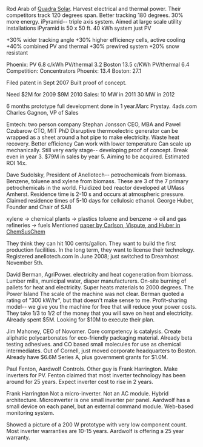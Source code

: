 Rod Arab of <a href="http://www.quadrasolar.com/">Quadra Solar</a>. Harvest electrical and thermal power. Their competitors track 120 degrees span. Better tracking 180 degrees. 30% more energy. iPyramid-- triple axis system.
Aimed at large scale utility installations
iPyramid is 50 x 50 ft.
40 kWh system just PV

+30% wider tracking angle
+30% higher efficiency cells, active cooling
+40% combined PV and thermal
+30% prewired system
+20% snow resistant

Phoenix: PV 6.8 c/kWh PV/thermal 3.2
Boston 13.5 c/KWh PV/thermal 6.4
Competition: Concentrators Phoenix: 13.4 Boston: 27.1

Filed patent in Sept 2007
Built proof of concept.

Need $2M for 2009
$9M 2010
Sales: 10 MW in 2011
30 MW in 2012

6 months prototype
full development done in 1 year.Marc Prystay.
4ads.com
Charles Gagnon, VP of Sales

Emtech: two person company
Stephan Jonsson  CEO, MBA and Pawel Czubarow CTO, MIT PhD
Disruptive thermoelectric generator can be wrapped as a sheet around a hot pipe to make electricity. Waste heat recovery.
Better efficiency
Can work with lower temperature
Can scale up mechanically.
Still very early stage-- developing proof of concept.
Break even in year 3. $79M in sales by year 5. Aiming to be acquired. Estimated ROI 14x.

Dave Sudolsky, President of Anellotech-- petrochemicals from biomass. Benzene, toluene and xylene from biomass. These are 3 of the 7 primary petrochemicals in the world. Fluidized bed reactor developed at UMass Amherst. Residence time is 2-10 s and occurs at atmospheric pressure. Claimed residence times of 5-10 days for cellulosic ethanol.
George Huber, Founder and Chair of SAB

xylene -> chemical plants -> plastics
toluene and benzene -> oil and gas refineries -> fuels
Mentioned <a href="http://www3.interscience.wiley.com/cgi-bin/fulltext/117952300/HTMLSTART">paper by Carlson, Vispute, and Huber in ChemSusChem</a>

They think they can hit 100 cents/gallon. They want to build the first production facilities. In the long term, they want to license their technology. Registered anellotech.com in June 2008; just switched to Dreamhost November 5th.

David Berman, AgriPower. electricity and heat cogeneration from biomass. Lumber mills, municipal water, diaper manufacturers. On-site burning of pallets for heat and electricity. Super heats materials to 2000 degrees. The Power Island The scale of the machine was not clear. Berman quoted a rating of "300 kW/hr", but that doesn't make sense to me. Profit-sharing model-- we give you the machine for free that will reduce your power costs. They take 1/3 to 1/2 of the money that you will save on heat and electricity.
Already spent $5M. Looking for $10M to execute their plan.

Jim Mahoney, CEO of Novomer. Core competency is catalysis. Create aliphatic polycarbonates for eco-friendly packaging material. Already beta testing adhesives. and CO based small molecules for use as chemical intermediates. Out of Cornell, just moved corporate headquarters to Boston.
Already have $6.6M Series A, plus government grants for $1.0M.

Paul Fenton, Aardwolf Controls. Other guy is Frank Harrington. Make inverters for PV. Fenton claimed that most inverter technology has been around for 25 years. Expect inverter cost to rise in 2 years. 

Frank Harrington
Not a micro-inverter. Not an AC module. Hybrid architecture. Microinverter is one small inverter per panel. Aardwolf has a small device on each panel, but an external command module. Web-based monitoring system.

Showed a picture of a 200 W prototype with very low component count. Most inverter warranties are 10-15 years. Aardwolf is offering a 25 year warranty.
